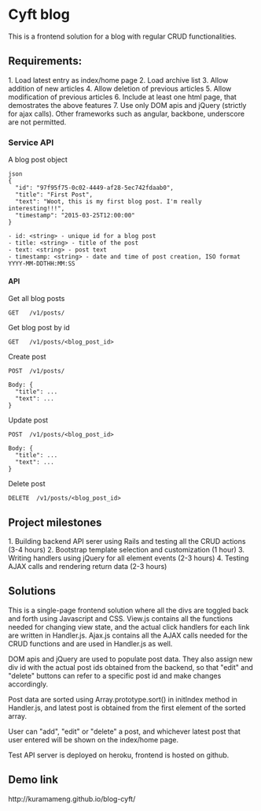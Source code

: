 <h1>Cyft blog</h1>

This is a frontend solution for a blog with regular CRUD functionalities. 

<h2>Requirements:</h2>
  1. Load latest entry as index/home page
  2. Load archive list
  3. Allow addition of new articles
  4. Allow deletion of previous articles
  5. Allow modification of previous articles
  6. Include at least one html page, that demostrates the above features
  7. Use only DOM apis and jQuery (strictly for ajax calls). Other frameworks such as angular, backbone, underscore are not permitted.
  
  ### Service API
  A blog post object
  ```
  json
  {
    "id": "97f95f75-0c02-4449-af28-5ec742fdaab0",
    "title": "First Post",
    "text": "Woot, this is my first blog post. I'm really interesting!!!",
    "timestamp": "2015-03-25T12:00:00"
  }

  - id: <string> - unique id for a blog post
  - title: <string> - title of the post
  - text: <string> - post text
  - timestamp: <string> - date and time of post creation, ISO format YYYY-MM-DDTHH:MM:SS
  ```
  
  #### API
  
  Get all blog posts
  ```
  GET   /v1/posts/
  ```
  
  Get blog post by id
  ```
  GET   /v1/posts/<blog_post_id>
  ```
  
  Create post
  ```
  POST  /v1/posts/
  
  Body: {
    "title": ...
    "text": ...
  }
  ```
  
  Update post
  ```
  POST  /v1/posts/<blog_post_id>
  
  Body: {
    "title": ...
    "text": ...
  }
  ```
  
  Delete post
  
  ```
  DELETE  /v1/posts/<blog_post_id>
  ```

<h2>Project milestones</h2>
  1. Building backend API serer using Rails and testing all the CRUD actions (3-4 hours) 
  2. Bootstrap template selection and customization (1 hour)
  3. Writing handlers using jQuery for all element events (2-3 hours)
  4. Testing AJAX calls and rendering return data (2-3 hours)

<h2>Solutions</h2>
This is a single-page frontend solution where all the divs are toggled back and forth using Javascript and CSS. View.js contains all the functions needed for changing view state, and the actual click handlers for each link are written in Handler.js. Ajax.js contains all the AJAX calls needed for the CRUD functions and are used in Handler.js as well.

DOM apis and jQuery are used to populate post data. They also assign new div id with the actual post ids obtained from the backend, so that "edit" and "delete" buttons can refer to a specific post id and make changes accordingly.

Post data are sorted using Array.prototype.sort() in initIndex method in Handler.js, and latest post is obtained from the first element of the sorted array.

User can "add", "edit" or "delete" a post, and whichever latest post that user entered will be shown on the index/home page.

Test API server is deployed on heroku, frontend is hosted on github.

<h2>Demo link</h2>
http://kuramameng.github.io/blog-cyft/




